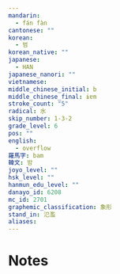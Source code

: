 ```yaml
---
mandarin:
  - fán fàn
cantonese: ""
korean:
  - 범
korean_native: ""
japanese:
  - HAN
japanese_nanori: ""
vietnamese:
middle_chinese_initial: b
middle_chinese_final: ɨɐm
stroke_count: "5"
radical: 水
skip_number: 1-3-2
grade_level: 6
pos: ""
english:
  - overflow
羅馬字: bam
韓文: 밤
joyo_level: ""
hsk_level: ""
hanmun_edu_level: ""
danayo_id: 6208
mc_id: 2701
graphemic_classification: 象形
stand_in: 氾濫
aliases:
---
```


# Notes
